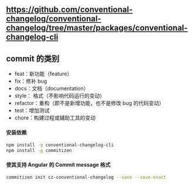 ## https://github.com/conventional-changelog/conventional-changelog/tree/master/packages/conventional-changelog-cli

## commit 的类别

- feat：新功能（feature）
- fix：修补 bug
- docs：文档（documentation）
- style： 格式（不影响代码运行的变动）
- refactor：重构（即不是新增功能，也不是修改 bug 的代码变动）
- test：增加测试
- chore：构建过程或辅助工具的变动

#### 安装依赖

```bash
npm install -g conventional-changelog-cli
npm install -g commitizen
```

#### 使其支持 Angular 的 Commit message 格式

```bash
commitizen init cz-conventional-changelog --save --save-exact
```
